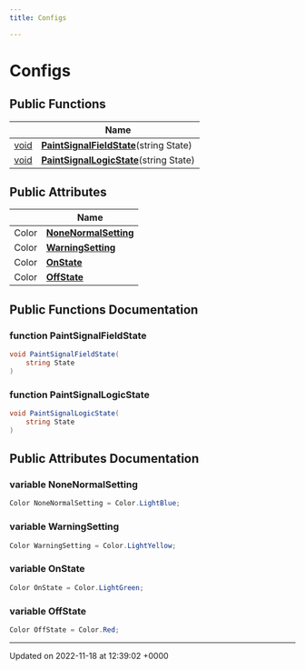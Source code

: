 ```yaml
---
title: Configs

---
```


# Configs





## Public Functions

|                | Name           |
| -------------- | -------------- |
| [void](/SignallingSystem-doc/vb/Files/SerialPixelLeds_8vb/#variable-void) | **[PaintSignalFieldState](/SignallingSystem-doc/vb/Classes/classConfigs/#function-paintsignalfieldstate)**(string State) |
| [void](/SignallingSystem-doc/vb/Files/SerialPixelLeds_8vb/#variable-void) | **[PaintSignalLogicState](/SignallingSystem-doc/vb/Classes/classConfigs/#function-paintsignallogicstate)**(string State) |

## Public Attributes

|                | Name           |
| -------------- | -------------- |
| Color | **[NoneNormalSetting](/SignallingSystem-doc/vb/Classes/classConfigs/#variable-nonenormalsetting)**  |
| Color | **[WarningSetting](/SignallingSystem-doc/vb/Classes/classConfigs/#variable-warningsetting)**  |
| Color | **[OnState](/SignallingSystem-doc/vb/Classes/classConfigs/#variable-onstate)**  |
| Color | **[OffState](/SignallingSystem-doc/vb/Classes/classConfigs/#variable-offstate)**  |

## Public Functions Documentation

### function PaintSignalFieldState

```csharp
void PaintSignalFieldState(
    string State
)
```


### function PaintSignalLogicState

```csharp
void PaintSignalLogicState(
    string State
)
```


## Public Attributes Documentation

### variable NoneNormalSetting

```csharp
Color NoneNormalSetting = Color.LightBlue;
```


### variable WarningSetting

```csharp
Color WarningSetting = Color.LightYellow;
```


### variable OnState

```csharp
Color OnState = Color.LightGreen;
```


### variable OffState

```csharp
Color OffState = Color.Red;
```


-------------------------------

Updated on 2022-11-18 at 12:39:02 +0000
